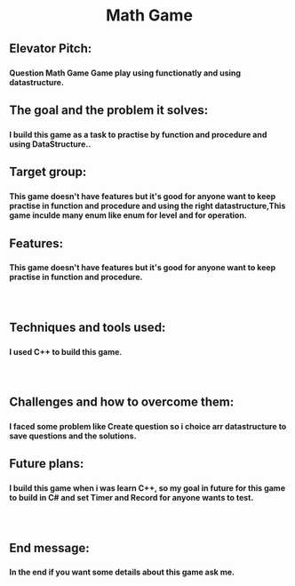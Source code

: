 <h1 align="center">Math  Game</h1>

###

<h2 align="left">Elevator Pitch:</h2>

###

<h4 align="left">Question Math Game Game play using functionatly and using datastructure.</h4>

###

<h2 align="left">The goal and the problem it solves:</h2>

###

<h4 align="left">I build this game as a task to practise by function and procedure and using DataStructure..</h4>

###

<h2 align="left">Target group:</h2>

###

<h4 align="left">This game doesn't have features but it's good for anyone want to keep practise in function and procedure and using the right datastructure,This game inculde many enum like enum for level and for operation.</h4>

###

<h2 align="left">Features:</h2>

###

<h4 align="left">This game doesn't have features but it's good for anyone want to keep practise in function and procedure.</h4>

###

<br clear="both">

<h2 align="left">Techniques and tools used:</h2>

###

<h4 align="left">I used C++ to build this game.</h4>

###

<br clear="both">

<h2 align="left">Challenges and how to overcome them:</h2>

###

<h4 align="left">I faced some problem like Create question so i choice arr datastructure to save questions and the solutions.</h4>

###

<h2 align="left">Future plans:</h2>

###

<h4 align="left">I build this game when i was learn C++, so my goal in future for this game to build in C# and set Timer and Record for anyone wants to test.</h4>

###

<br clear="both">

<h2 align="left">End message:</h2>

###

<h4 align="left">In the end if you want some details about this game ask me.</h4>

###
